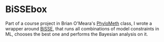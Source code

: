 # BiSSEbox

Part of a course project in Brian O'Meara's [PhyloMeth](http://phylometh.info/) class, I wrote a wrapper around [BiSSE](http://www.zoology.ubc.ca/prog/diversitree/), that runs all combinations of model constraints in ML, chooses the best one and performs the Bayesian analysis on it.
